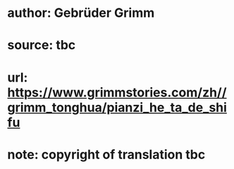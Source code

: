 # author: Gebrüder Grimm
# source: tbc
# url: https://www.grimmstories.com/zh//grimm_tonghua/pianzi_he_ta_de_shifu
# note: copyright of translation tbc



